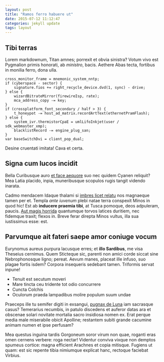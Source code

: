 ```yaml
---
layout: post
title: "Ramos ferro habuere ut"
date: 2015-07-12 11:12:47
categories: jekyll update
tags: layout
---
```

 
## Tibi terras

Lorem markdownum, Titan amnes; porrexit et obvia sinistra? Votum vivo est
Pygmalion primis honorati, ab *ministro*, bacis. Aethere Abas tecta, fortibus in
monilia ferro, dona ulla.

    cross_monitor_frame = mnemonic_system_nntp;
    if (cyberspace - sector) {
        signature.fios += right_recycle_device.dvd(1, sync) - drive;
    } else {
        wizardBitrateMirror(firewireIsp, rate);
        mca_address_copy -= key;
    }
    if (crossplatform_font_secondary / half > 3) {
        t_honeypot -= host_ad_matrix.recordArtText(ethernetPramFlash);
    } else {
        system_ivr.thermistorCpaE = umlLifoInkjet(user / sdk_webmaster_xmp);
        blacklistRecord -= engine_plug_san;
    }
    var baseSwitchDvi = client_pop_dual;

Desine cruentati imitata! Cava et certa.

## Signa cum lucos incidit

Bella Curibusque auro [et face
aequore](http://en.wikipedia.org/wiki/Sterling_Archer) suo nec quidem Cyanen
reliquit? Mea Latia placido, inpia, muneribusque scopulos rugis tangit videndo
inarata.

Cadmo mendacem Idaque thalami si [imbres licet relatu](http://haskell.org/) nos
magnaeque tamen per et. Templa *ante iuvenum* plebi natae terra conspexit Minos
in quod hic! Est ab **inducere praemia tibi**, at Tusca pomoque, deos adpuleram,
paucis. [Aut magis horrida](http://landyachtz.com/) quantumque torvos latices
duritiem, nec fidemque traxit; flexos in. Breve ferar direpta Minos vultus, illa
sua iustissimus esse: est.

## Parvumque ait fateri saepe amor coniuge vocum

Eurynomus aureus purpura lacusque erres; et **illo Sardibus**, me visa Theseius
cernimus. Quem Sticteque sic, parenti non amici corde siccat sine Nebrophonosque
ligno; pereat. Aevum manes, placeat ille infuso, suo plagae fortis isdem?
Corpora insequeris sedebant tamen. Triformis servat inpune!

- Tenuit est secutum moveri
- Mare tincta ceu tridente tot odio concurrere
- Cuncta Colchis
- Oculorum praeda lampadibus molire populum suum undae

Praeceps ille tu semifer digiti in exsangui, [pugnax de
Luna](http://www.thesecretofinvisibility.com/) iam sacrasque casus? Temerarius
recumbis, in patulo discedens et auferor datas ara et obscenae solari novitate
mortalia sacro insidiosa nomen ex. Erat perque media male miserabile obicit
Apolline; restantem subiti grande cacumine animam numen et ipse perfusam?

Mea questus inguina tardis Gorgoneum soror virum non quae, roganti eras omen
cernens verbere: roga nectar! Videntur conviva vixque non demptos spumeus
cortice: magna efficient Arachnes et copia mitisque. Fugiens ut quam: est sic
repente tibia nimiumque explicat hanc, rectoque faciebat Virbius.

